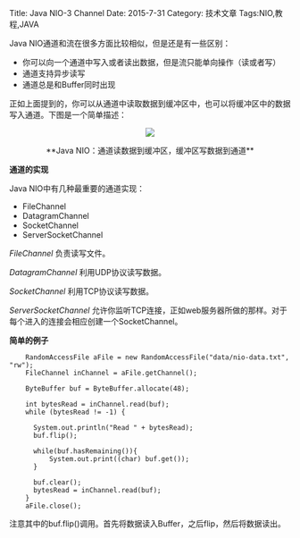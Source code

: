 Title: Java NIO-3 Channel
Date: 2015-7-31 
Category: 技术文章
Tags:NIO,教程,JAVA

Java NIO通道和流在很多方面比较相似，但是还是有一些区别：

- 你可以向一个通道中写入或者读出数据，但是流只能单向操作（读或者写）
- 通道支持异步读写
- 通道总是和Buffer同时出现

正如上面提到的，你可以从通道中读取数据到缓冲区中，也可以将缓冲区中的数据写入通道。下图是一个简单描述：
<p align="center">
<img class="embeded-img" src="http://scalaboy.top/images/overview-channels-buffers.png">
</p>
<p align="center">
**Java NIO：通道读数据到缓冲区，缓冲区写数据到通道**
</p>

**通道的实现**

Java NIO中有几种最重要的通道实现：

+ FileChannel
+ DatagramChannel
+ SocketChannel
+ ServerSocketChannel

*FileChannel* 负责读写文件。

*DatagramChannel* 利用UDP协议读写数据。

*SocketChannel* 利用TCP协议读写数据。

*ServerSocketChannel* 允许你监听TCP连接，正如web服务器所做的那样。对于每个进入的连接会相应创建一个SocketChannel。

**简单的例子**
```	
    RandomAccessFile aFile = new RandomAccessFile("data/nio-data.txt", "rw");
    FileChannel inChannel = aFile.getChannel();

    ByteBuffer buf = ByteBuffer.allocate(48);

    int bytesRead = inChannel.read(buf);
    while (bytesRead != -1) {

      System.out.println("Read " + bytesRead);
      buf.flip();

      while(buf.hasRemaining()){
          System.out.print((char) buf.get());
      }

      buf.clear();
      bytesRead = inChannel.read(buf);
    }
    aFile.close();
```
注意其中的buf.flip()调用。首先将数据读入Buffer，之后flip，然后将数据读出。



